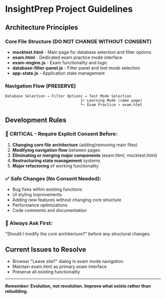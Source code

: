 # InsightPrep Project Guidelines

## Architecture Principles

### Core File Structure (DO NOT CHANGE WITHOUT CONSENT)
- **mocktest.html** - Main page for database selection and filter options
- **exam.html** - Dedicated exam practice mode interface
- **exam-engine.js** - Exam functionality and logic
- **database-filter-panel.js** - Filter panel and test mode selection
- **app-state.js** - Application state management

### Navigation Flow (PRESERVE)
```
Database Selection → Filter Options → Test Mode Selection
                                  ├─ Learning Mode (same page)
                                  └─ Exam Practice → exam.html
```

## Development Rules

### 🚨 CRITICAL - Require Explicit Consent Before:
1. **Changing core file architecture** (adding/removing main files)
2. **Modifying navigation flow** between pages
3. **Eliminating or merging major components** (exam.html, mocktest.html)
4. **Restructuring state management** systems
5. **Major refactoring** of working functionality

### ✅ Safe Changes (No Consent Needed):
- Bug fixes within existing functions
- UI styling improvements
- Adding new features without changing core structure
- Performance optimizations
- Code comments and documentation

### 📝 Always Ask First:
"Should I modify the core architecture?" before any structural changes.

## Current Issues to Resolve
- Browser "Leave site?" dialog in exam mode navigation
- Maintain exam.html as primary exam interface
- Preserve all existing functionality

---
**Remember: Evolution, not revolution. Improve what exists rather than rebuilding.**